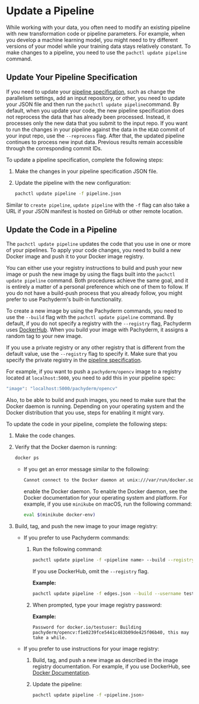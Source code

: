 # Update a Pipeline

While working with your data, you often need to modify an existing pipeline with
new transformation code or pipeline parameters. For example, when you develop a
machine learning model, you might need to try different versions of your model
while your training data stays relatively constant. To make changes to a
pipeline, you need to use the `pachctl update pipeline` command.

## Update Your Pipeline Specification

If you need to update your
[pipeline specification](../reference/pipeline_spec.md), such as change the
parallelism settings, add an input repository, or other, you need to update your
JSON file and then run the `pachctl update pipeline`command. By default, when
you update your code, the new pipeline specification does not reprocess the data
that has already been processed. Instead, it processes only the new data that
you submit to the input repo. If you want to run the changes in your pipeline
against the data in the `HEAD` commit of your input repo, use the `--reprocess`
flag. After that, the updated pipeline continues to process new input data.
Previous results remain accessible through the corresponding commit IDs.

To update a pipeline specification, complete the following steps:

1. Make the changes in your pipeline specification JSON file.

1. Update the pipeline with the new configuration:

    ```bash
    pachctl update pipeline -f pipeline.json
    ```

Similar to `create pipeline`, `update pipeline` with the `-f` flag can also take
a URL if your JSON manifest is hosted on GitHub or other remote location.

## Update the Code in a Pipeline

The `pachctl update pipeline` updates the code that you use in one or more of
your pipelines. To apply your code changes, you need to build a new Docker image
and push it to your Docker image registry.

You can either use your registry instructions to build and push your new image
or push the new image by using the flags built into the
`pachctl update pipeline` command. Both procedures achieve the same goal, and it
is entirely a matter of a personal preference which one of them to follow. If
you do not have a build-push process that you already follow, you might prefer
to use Pachyderm's built-in functionality.

To create a new image by using the Pachyderm commands, you need to use the
`--build` flag with the `pachctl update pipeline` command. By default, if you do
not specify a registry with the `--registry` flag, Pachyderm uses
[DockerHub](https://hub.docker.com). When you build your image with Pachyderm,
it assigns a random tag to your new image.

If you use a private registry or any other registry that is different from the
default value, use the `--registry` flag to specify it. Make sure that you
specify the private registry in the
[pipeline specification](../reference/pipeline_spec.md).

For example, if you want to push a `pachyderm/opencv` image to a registry
located at `localhost:5000`, you need to add this in your pipeline spec:

```bash
"image": "localhost:5000/pachyderm/opencv"
```

Also, to be able to build and push images, you need to make sure that the Docker
daemon is running. Depending on your operating system and the Docker
distribution that you use, steps for enabling it might vary.

To update the code in your pipeline, complete the following steps:

1. Make the code changes.
1. Verify that the Docker daemon is running:

    ```bash
    docker ps
    ```

    - If you get an error message similar to the following:

        ```bash
        Cannot connect to the Docker daemon at unix:///var/run/docker.sock. Is the docker daemon running?
        ```

        enable the Docker daemon. To enable the Docker daemon, see the Docker
        documentation for your operating system and platform. For example, if
        you use `minikube` on macOS, run the following command:

        ```bash
        eval $(minikube docker-env)
        ```

1. Build, tag, and push the new image to your image registry:

    - If you prefer to use Pachyderm commands:

        1. Run the following command:

            ```bash
            pachctl update pipeline -f <pipeline name> --build --registry <registry> --username <registry user>
            ```

            If you use DockerHub, omit the `--registry` flag.

            **Example:**

            ```bash
            pachctl update pipeline -f edges.json --build --username testuser
            ```

        1. When prompted, type your image registry password:

            **Example:**

            ```
            Password for docker.io/testuser: Building pachyderm/opencv:f1e0239fce5441c483b09de425f06b40, this may take a while.
            ```

    - If you prefer to use instructions for your image registry:

        1. Build, tag, and push a new image as described in the image registry
           documentation. For example, if you use DockerHub, see
           [Docker Documentation](https://docs.docker.com/docker-hub/).

        1. Update the pipeline:

            ```bash
            pachctl update pipeline -f <pipeline.json>
            ```
